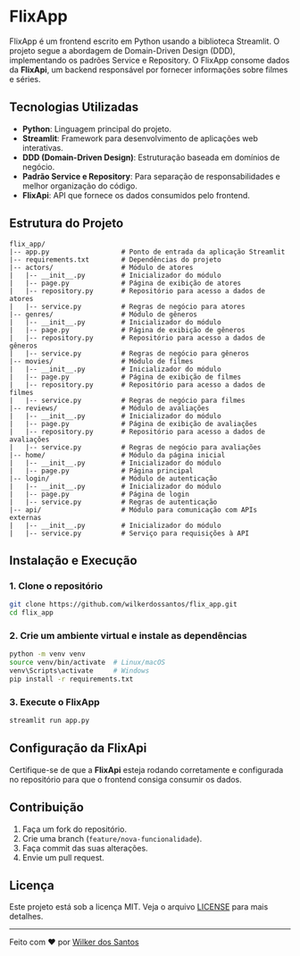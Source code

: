 # FlixApp

FlixApp é um frontend escrito em Python usando a biblioteca Streamlit. O projeto segue a abordagem de Domain-Driven Design (DDD), implementando os padrões Service e Repository. O FlixApp consome dados da **FlixApi**, um backend responsável por fornecer informações sobre filmes e séries.

## Tecnologias Utilizadas

- **Python**: Linguagem principal do projeto.
- **Streamlit**: Framework para desenvolvimento de aplicações web interativas.
- **DDD (Domain-Driven Design)**: Estruturação baseada em domínios de negócio.
- **Padrão Service e Repository**: Para separação de responsabilidades e melhor organização do código.
- **FlixApi**: API que fornece os dados consumidos pelo frontend.

## Estrutura do Projeto

```
flix_app/
|-- app.py                  # Ponto de entrada da aplicação Streamlit
|-- requirements.txt        # Dependências do projeto
|-- actors/                 # Módulo de atores
|   |-- __init__.py         # Inicializador do módulo
|   |-- page.py             # Página de exibição de atores
|   |-- repository.py       # Repositório para acesso a dados de atores
|   |-- service.py          # Regras de negócio para atores
|-- genres/                 # Módulo de gêneros
|   |-- __init__.py         # Inicializador do módulo
|   |-- page.py             # Página de exibição de gêneros
|   |-- repository.py       # Repositório para acesso a dados de gêneros
|   |-- service.py          # Regras de negócio para gêneros
|-- movies/                 # Módulo de filmes
|   |-- __init__.py         # Inicializador do módulo
|   |-- page.py             # Página de exibição de filmes
|   |-- repository.py       # Repositório para acesso a dados de filmes
|   |-- service.py          # Regras de negócio para filmes
|-- reviews/                # Módulo de avaliações
|   |-- __init__.py         # Inicializador do módulo
|   |-- page.py             # Página de exibição de avaliações
|   |-- repository.py       # Repositório para acesso a dados de avaliações
|   |-- service.py          # Regras de negócio para avaliações
|-- home/                   # Módulo da página inicial
|   |-- __init__.py         # Inicializador do módulo
|   |-- page.py             # Página principal
|-- login/                  # Módulo de autenticação
|   |-- __init__.py         # Inicializador do módulo
|   |-- page.py             # Página de login
|   |-- service.py          # Regras de autenticação
|-- api/                    # Módulo para comunicação com APIs externas
|   |-- __init__.py         # Inicializador do módulo
|   |-- service.py          # Serviço para requisições à API
```

## Instalação e Execução

### 1. Clone o repositório

```sh
git clone https://github.com/wilkerdossantos/flix_app.git
cd flix_app
```

### 2. Crie um ambiente virtual e instale as dependências

```sh
python -m venv venv
source venv/bin/activate  # Linux/macOS
venv\Scripts\activate     # Windows
pip install -r requirements.txt
```

### 3. Execute o FlixApp

```sh
streamlit run app.py
```

## Configuração da FlixApi

Certifique-se de que a **FlixApi** esteja rodando corretamente e configurada no repositório para que o frontend consiga consumir os dados.

## Contribuição

1. Faça um fork do repositório.
2. Crie uma branch (`feature/nova-funcionalidade`).
3. Faça commit das suas alterações.
4. Envie um pull request.

## Licença

Este projeto está sob a licença MIT. Veja o arquivo [LICENSE](LICENSE) para mais detalhes.

---

Feito com ❤️ por [Wilker dos Santos](https://github.com/wilkerdossantos)

